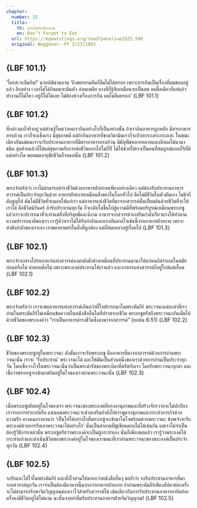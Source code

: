 ```yaml
---
chapter:
  number: 32
  title:
    th: อย่าลืมรับประทาน
    en: Don’t Forget to Eat
  url: https://egwwritings.org/read?panels=p1525.596
  original: Waggoner--PT 2/23/1893
---
```


## {LBF 101.1}

‘ใครล่ะจะลืมกิน!’ นายปณิธานถาม ‘ถึงพยายามลืมก็ลืมไม่ได้หรอก เพราะการกินเป็นเรื่องที่ผมชอบอยู่แล้ว อีกอย่าง เวลาไม่ได้กินผมจะมึนหัว อ่อนเพลีย บางทีก็รู้สึกเหมือนจะเป็นลม อดมื้อเดียวก็แย่แล้ว ทำงานก็ไม่ไหว อยู่ก็ไม่ได้เลย ไม่ต้องห่วงเรื่องการกิน ผมไม่ลืมหรอก’ {LBF 101.1}

## {LBF 101.2}

ที่กล่าวมาก็จริงอยู่ แต่ท่านรู้ไหมว่าคนเรากินอย่างไรก็เป็นอย่างนั้น ถ้าเรากินอาหารถูกหลัก มีสารอาหารครบถ้วน เราก็จะแข็งแรง มีสุขภาพดี แต่ถ้ากินอาหารที่ขาดวิตามินเราก็จะป่วยกระเสาะกระแสะ ในขณะเดียวกันแม้คนเราจะรับประทานอาหารที่มีสารอาหารครบถ้วน มีธัญพืชหลากหลายและผักผลไม้นานาชนิด สุดท้ายแล้วก็ได้แต่สุขภาพกับการต่อชีวิตออกไปไม่กี่ปี ไม่ได้ช่วยให้เราเป็นคนที่สมบูรณ์แบบไร้ที่ติแต่อย่างใด พอหมดอายุขัยชีวิตก็จบแค่นั้น {LBF 101.2}

## {LBF 101.3}

พระเจ้าตรัสว่า เราไม่สามารถดำรงชีวิตด้วยอาหารฝ่ายกายเพียงอย่างเดียว แต่ต้องรับประทานอาหารสวรรค์เป็นประจำทุกวันด้วย อาหารฝ่ายกายเหมือนสิ่งของในโลกทั่วไป คือไม่มีชีวิตในตัวมันเอง ไม่ช้าก็ดับสูญไป มันไม่มีชีวิตที่จะมอบให้แก่เรา แต่อาหารแห่งชีวิตที่มาจากสวรรค์นั้นเปี่ยมล้นด้วยชีวิตที่จะให้เราได้ คือชีวิตนิรันดร์ ถ้ารับประทานทุกวัน ก็จะเติบโตขึ้นไปสู่ความดีที่พร้อมบริบูรณ์เหมือนพระเยซู แล้วเราจะปรารถนาที่จะทำแต่สิ่งที่บริสุทธิ์และดีงาม อาหารจากสวรรค์จะเสริมกำลังเรี่ยวแรงให้ทำตามความปรารถนาดีของเรา เรารู้ดีว่าเราไม่ได้รับกำลังและแรงบันดาลใจเช่นนี้จากอาหารฝ่ายกาย เพราะลำพังกำลังของเราเอง เราพยายามทำในสิ่งที่ถูกต้อง แต่ก็ล้มเหลวอยู่เรื่อยไป {LBF 101.3}

## {LBF 102.1}

พระเจ้าจะทรงโปรยอาหารแห่งสวรรค์ลงมาดังน้ำค้างเหมือนที่ประทานมานาให้แก่คนอิสราเอลในสมัยก่อนหรือไม่ คำตอบคือไม่ เพราะพระองค์ประทานให้เราแล้ว และอาหารแห่งสวรรค์ก็อยู่ใกล้แค่เอื้อม {LBF 102.1}

## {LBF 102.2}

พระเจ้าตรัสว่า เราจะพบอาหารแห่งสวรรค์เกินกว่าที่ใจปรารถนาในพระคัมภีร์ พระวจนะแต่ละคำที่เราอ่านในพระคัมภีร์ไม่เหมือนข้อความในหนังสืออื่นใดที่ปราศจากชีวิต พระเยซูตรัสถึงพระวจนะอันเต็มไปด้วยชีวิตของพระองค์ว่า “เราเป็นอาหารดำรงชีวิตซึ่งลงมาจากสวรรค์” (ยอห์น 6:51) {LBF 102.2}

## {LBF 102.3}

ชีวิตของพระเยซูอยู่ในพระวจนะ ดังนั้นเราจะรับพระเยซู คืออาหารที่มาจากสวรรค์ด้วยการอ่านพระวจนะนั้น เราจะ ‘รับประทาน’ พระวจนะได้ และให้มันเป็นส่วนหนึ่งของเราด้วยการอ่านเป็นประจำทุกวัน โดยเชื่อวางใจในพระวจนะนั้นว่าเป็นพระดำรัสของพระบิดาที่ตรัสกับเรา โดยรักพระวจนะทุกคำ และเชื่อว่าพระเยซูจะเข้ามาสถิตอยู่ในใจของเราผ่านพระวจนะนั้น {LBF 102.3}

## {LBF 102.4}

เมื่อพระเยซูสถิตอยู่ในใจของเรา พระวจนะของพระองค์ที่ทรงอานุภาพและที่สร้างจักรวาลจะไม่ปกป้องเราจากการทำบาปหรือ แน่นอนพระวจนะจะช่วยเสริมกำลังให้เราพูดจาสุภาพและกระทำภารกิจด้วยความรัก บางคนอาจถามว่า ‘เป็นไปได้อย่างไรที่พระเยซูจะเข้ามาในใจพร้อมด้วยพระวจนะ ข้าพเจ้าจะรับพระองค์ด้วยการรับเอาพระวจนะได้อย่างไร’ นั่นเป็นคำถามที่ผู้เขียนตอบไม่ได้เช่นกัน แต่เราไม่จำเป็นต้องรู้วิธีการเหล่านั้น พระเยซูตรัสว่าพระองค์จะเป็นผู้กระทำเอง นั่นก็เพียงพอแล้ว เรารู้ว่าพระองค์ได้กระทำแล้วและดำเนินชีวิตของพระองค์อยู่ในใจของเราขณะที่เราอ่านพระวจนะของพระองค์เป็นประจำทุกวัน {LBF 102.4}

## {LBF 102.5}

จงรักและใส่ใจในพระคัมภีร์ และตั้งใจอ่านให้มากกว่าหนังสืออื่นๆ ขอย้ำว่า จงรับประทานอาหารที่มาจากสวรรค์ทุกวัน เราจำเป็นต้องมีอาหารนี้มากกว่าอาหารฝ่ายกาย ถ้าอ่านพระคัมภีร์เพียงสัปดาห์ละครั้ง จะไม่สามารถรักษาจิตวิญญาณของเราไว้สำหรับสวรรค์ได้ เช่นเดียวกับการรับประทานอาหารอาทิตย์ละครั้งคงมีชีวิตอยู่ได้ไม่นาน ฉะนั้นจงอย่าลืมรับประทานอาหารฝ่ายจิตวิญญาณ! {LBF 102.5}
